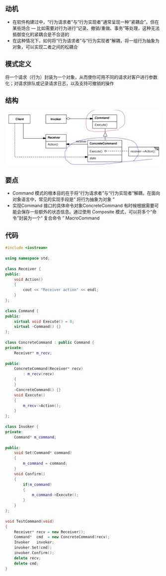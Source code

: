 ## 动机
* 在软件构建过中，“行为请求者”与“行为实现者”通常呈现一种“紧耦合”。但在某些场合 — 比如需要对行为进行“记录、撤销/重做、事务”等处理，这种无法抵御变化的紧耦合是不合适的
* 在这种情况下，如何将“行为请求者”与“行为实现者”解耦，将一组行为抽象为对象，可以实现二者之间的松耦合

## 模式定义
将一个请求（行为）封装为一个对象，从而使你可用不同的请求对客户进行参数化；对请求排队或记录请求日志，以及支持可撤销的操作

## 结构

![在这里插入图片描述](./pics/%E5%91%BD%E4%BB%A4%E6%A8%A1%E5%BC%8F.jpeg)


## 要点
* Command 模式的根本目的在于将“行为请求者”与“行为实现者”解耦，在面向对象语言中，常见的实现手段是“ 将行为抽象为对象 ”
* 实现Command 接口的具体命令对象ConcreteCommand 有时候根据需要可能会保存一些额外的状态信息。通过使用 Composite 模式，可以将多个“命令”封装为一个“ 复合命令 ” MacroCommand

## 代码

```cpp
#include <iostream>

using namespace std;

class Receiver {
public:
    void Action()
    {
        cout << "Receiver action" << endl;
    }
};

class Command {
public:
    virtual void Execute() = 0;
    virtual ~Command() {}
};

class ConcreteCommand : public Command {
private:
    Receiver* m_recv;

public:
    ConcreteCommand(Receiver* recv)
        : m_recv(recv)
    {
    }
    ~ConcreteCommand() {}
    void Execute()
    {
        m_recv->Action();
    }
};

class Invoker {
private:
    Command* m_command;

public:
    void Set(Command* command)
    {
        m_command = command;
    }
    void Confirm()
    {
        if(m_command)
        {
            m_command->Execute();
        }
    }
};

void TestCommand(void)
{
    Receiver* recv = new Receiver();
    Command*  cmd  = new ConcreteCommand(recv);
    Invoker   invoker;
    invoker.Set(cmd);
    invoker.Confirm();
    delete recv;
    delete cmd;
}
```